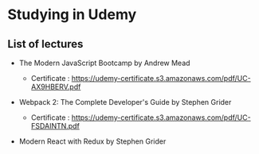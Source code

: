 # Studying in Udemy

## List of lectures

- The Modern JavaScript Bootcamp by Andrew Mead
  - Certificate : https://udemy-certificate.s3.amazonaws.com/pdf/UC-AX9HBERV.pdf

- Webpack 2: The Complete Developer's Guide by Stephen Grider
  - Certificate : https://udemy-certificate.s3.amazonaws.com/pdf/UC-FSDAINTN.pdf
  
- Modern React with Redux by Stephen Grider
